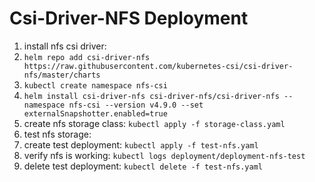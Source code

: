 # Csi-Driver-NFS Deployment

1) install nfs csi driver:
  1) `helm repo add csi-driver-nfs https://raw.githubusercontent.com/kubernetes-csi/csi-driver-nfs/master/charts`
  2) `kubectl create namespace nfs-csi`
  3) `helm install csi-driver-nfs csi-driver-nfs/csi-driver-nfs --namespace nfs-csi --version v4.9.0 --set externalSnapshotter.enabled=true`
2) create nfs storage class: `kubectl apply -f storage-class.yaml`
3) test nfs storage: 
  1) create test deployment: `kubectl apply -f test-nfs.yaml`
  2) verify nfs is working: `kubectl logs deployment/deployment-nfs-test`
  3) delete test deployment: `kubectl delete -f test-nfs.yaml`
